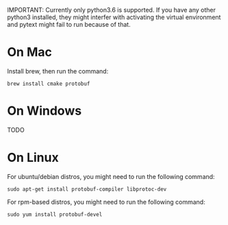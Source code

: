 IMPORTANT: Currently only python3.6 is supported. If you have any other python3 installed, they might interfer with activating the virtual environment and pytext might fail to run because of that.

# On Mac

Install brew, then run the command:

```
brew install cmake protobuf
```

# On Windows

TODO

# On Linux

For ubuntu/debian distros, you might need to run the following command:

```
sudo apt-get install protobuf-compiler libprotoc-dev
```

For rpm-based distros, you might need to run the following command:

```
sudo yum install protobuf-devel
```
